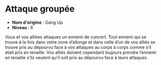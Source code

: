 # Attaque groupée

 * **Nom d'origine** : Gang Up
 * **Niveau** : 6


<p>Vous et vos alliées attaquez un ennemi de concert. Tout ennemi qui se trouve à la fois dans votre zone d’allonge et dans celle d’un de vos alliés se trouve pris au dépourvu face à vos attaques au corps à corps comme s’il était pris en tenaille. Vos alliés doivent cependant toujours prendre l’ennemi en tenaille s’ils veulent qu’il soit pris au dépourvu face à leurs attaques.</p>